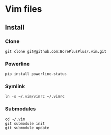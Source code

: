 # Vim files

## Install

### Clone

    git clone git@github.com:BorePlusPlus/.vim.git

### Powerline

    pip install powerline-status

### Symlink

    ln -s ~/.vim/vimrc ~/.vimrc

### Submodules

    cd ~/.vim
    git submodule init
    git submodule update

